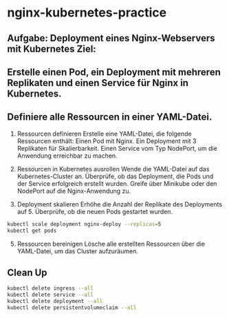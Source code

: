 # nginx-kubernetes-practice

## Aufgabe: Deployment eines Nginx-Webservers mit Kubernetes Ziel:

## Erstelle einen Pod, ein Deployment mit mehreren Replikaten und einen Service für Nginx in Kubernetes.

## Definiere alle Ressourcen in einer YAML-Datei.

1. Ressourcen definieren
   Erstelle eine YAML-Datei, die folgende Ressourcen enthält:
   Einen Pod mit Nginx.
   Ein Deployment mit 3 Replikaten für Skalierbarkeit.
   Einen Service vom Typ NodePort, um die Anwendung erreichbar zu machen.

2. Ressourcen in Kubernetes ausrollen
   Wende die YAML-Datei auf das Kubernetes-Cluster an.
   Überprüfe, ob das Deployment, die Pods und der Service erfolgreich erstellt wurden.
   Greife über Minikube oder den NodePort auf die Nginx-Anwendung zu.

3. Deployment skalieren
   Erhöhe die Anzahl der Replikate des Deployments auf 5. Überprüfe, ob die neuen Pods gestartet wurden.

```sh
kubectl scale deployment nginx-deploy --replicas=5
kubectl get pods
```

5. Ressourcen bereinigen
   Lösche alle erstellten Ressourcen über die YAML-Datei, um das Cluster aufzuräumen.

## Clean Up

```sh
kubectl delete ingress --all
kubectl delete service --all
kubectl delete deployment --all
kubectl delete persistentvolumeclaim --all
```
